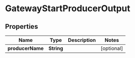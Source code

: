 

# GatewayStartProducerOutput

## Properties

Name | Type | Description | Notes
------------ | ------------- | ------------- | -------------
**producerName** | **String** |  |  [optional]



